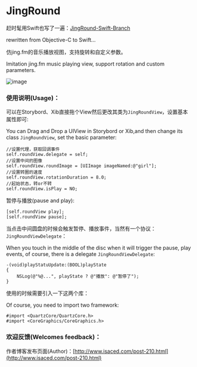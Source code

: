 JingRound
=========

赶时髦用Swift也写了一遍：[JingRound-Swift-Branch](https://github.com/isaced/JingRound/tree/swift)

rewritten from Objective-C to Swift...

仿jing.fm的音乐播放视图，支持旋转和自定义参数。


Imitation jing.fm music playing view, support rotation and custom parameters.

![image](https://raw.github.com/isaced/JingRound/master/Screenshot.png)

### 使用说明(Usage)：

可以在Storybord、Xib直接拖个View然后更改其类为`JingRoundView`，设置基本属性即可:

You can Drag and Drop a UIView in Storybord or Xib,and then change its class `JingRoundView`, set the basic parameter:

```
//设置代理，获取回调事件
self.roundView.delegate = self;
//设置中间的图像
self.roundView.roundImage = [UIImage imageNamed:@"girl"]; 
//设置转圈的速度
self.roundView.rotationDuration = 8.0;
//起始状态，转or不转
self.roundView.isPlay = NO;
```

暂停与播放(pause and play):

```
[self.roundView play];
[self.roundView pause];
```

当点击中间圆盘的时候会触发暂停、播放事件，当然有一个协议：`JingRoundViewDelegate`：

When you touch in the middle of the disc when it will trigger the pause, play events, of course, there is a delegate `JingRoundViewDelegate`:

```
-(void)playStatuUpdate:(BOOL)playState
{
    NSLog(@"%@...", playState ? @"播放": @"暂停了");
}
```
使用的时候需要引入一下这两个库：

Of course, you need to import two framework:

```
#import <QuartzCore/QuartzCore.h>
#import <CoreGraphics/CoreGraphics.h>
```

### 欢迎反馈(Welcomes feedback)：

作者博客发布页面(Author)：[http://www.isaced.com/post-210.html](http://www.isaced.com/post-210.html) 
